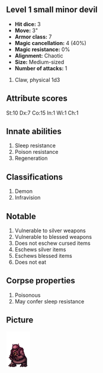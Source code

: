 ## Level 1 small minor devil

- **Hit dice:** 3
- **Move:** 3"
- **Armor class:** 7
- **Magic cancellation:** 4 (40%)
- **Magic resistance:** 0%
- **Alignment:** Chaotic
- **Size:** Medium-sized
- **Number of attacks:** 1
1. Claw, physical 1d3

## Attribute scores

St:10 Dx:7 Co:15 In:1 Wi:1 Ch:1

## Innate abilities

1. Sleep resistance
2. Poison resistance
3. Regeneration

## Classifications

1. Demon
2. Infravision

## Notable

1. Vulnerable to silver weapons
2. Vulnerable to blessed weapons
3. Does not eschew cursed items
4. Eschews silver items
5. Eschews blessed items
6. Does not eat

## Corpse properties

1. Poisonous
2. May confer sleep resistance

## Picture

![Lemure](https://github.com/hyvanmielenpelit/GnollHackTileSet/blob/main/Monsters/lemure/lemure.png?raw=true)
